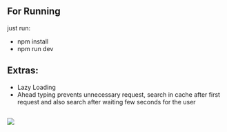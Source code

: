 ## For Running
  just run: 
  <ul>
    <li>npm install </li>
    <li>npm run dev </li>
  </ul>

## Extras:
  - Lazy Loading
  - Ahead typing prevents unnecessary request, search in cache after first request and also search after waiting few
    seconds for the user

##
![](./demoPokeDex2.gif)   
  

